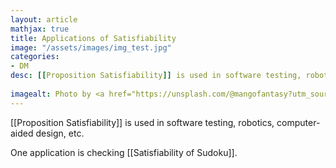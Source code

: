 ```yaml
---
layout: article
mathjax: true
title: Applications of Satisfiability
image: "/assets/images/img_test.jpg"
categories:
- DM
desc: [[Proposition Satisfiability]] is used in software testing, robotics, computer-aided design, etc.
 
imagealt: Photo by <a href="https://unsplash.com/@mangofantasy?utm_source=unsplash&utm_medium=referral&utm_content=creditCopyText">Tim Johnson</a> on <a href="https://unsplash.com/s/photos/logic?utm_source=unsplash&utm_medium=referral&utm_content=creditCopyText">Unsplash</a>
---
```

[[Proposition Satisfiability]] is used in software testing, robotics, computer-aided design, etc.

One application is checking [[Satisfiability of Sudoku]].